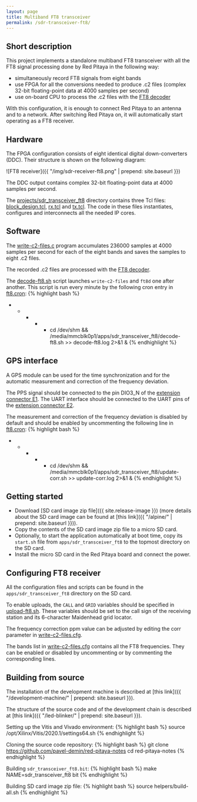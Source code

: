 ```yaml
---
layout: page
title: Multiband FT8 transceiver
permalink: /sdr-transceiver-ft8/
---
```


Short description
-----

This project implements a standalone multiband FT8 transceiver with all the FT8 signal processing done by Red Pitaya in the following way:

 - simultaneously record FT8 signals from eight bands
 - use FPGA for all the conversions needed to produce .c2 files (complex 32-bit floating-point data at 4000 samples per second)
 - use on-board CPU to process the .c2 files with the [FT8 decoder](https://github.com/pavel-demin/ft8d)

With this configuration, it is enough to connect Red Pitaya to an antenna and to a network. After switching Red Pitaya on, it will automatically start operating as a FT8 receiver.

Hardware
-----

The FPGA configuration consists of eight identical digital down-converters (DDC). Their structure is shown on the following diagram:

![FT8 receiver]({{ "/img/sdr-receiver-ft8.png" | prepend: site.baseurl }})

The DDC output contains complex 32-bit floating-point data at 4000 samples per second.

The [projects/sdr_transceiver_ft8](https://github.com/pavel-demin/red-pitaya-notes/tree/master/projects/sdr_transceiver_ft8) directory contains three Tcl files: [block_design.tcl](https://github.com/pavel-demin/red-pitaya-notes/blob/master/projects/sdr_transceiver_ft8/block_design.tcl), [rx.tcl](https://github.com/pavel-demin/red-pitaya-notes/blob/master/projects/sdr_transceiver_ft8/rx.tcl) and [tx.tcl](https://github.com/pavel-demin/red-pitaya-notes/blob/master/projects/sdr_transceiver_ft8/tx.tcl). The code in these files instantiates, configures and interconnects all the needed IP cores.

Software
-----

The [write-c2-files.c](https://github.com/pavel-demin/red-pitaya-notes/tree/master/projects/sdr_transceiver_ft8/app/write-c2-files.c) program accumulates 236000 samples at 4000 samples per second for each of the eight bands and saves the samples to eight .c2 files.

The recorded .c2 files are processed with the [FT8 decoder](https://github.com/pavel-demin/ft8d).

The [decode-ft8.sh](https://github.com/pavel-demin/red-pitaya-notes/tree/master/projects/sdr_transceiver_ft8/app/decode-ft8.sh) script launches `write-c2-files` and `ft8d` one after another. This script is run every minute by the following cron entry in [ft8.cron](https://github.com/pavel-demin/red-pitaya-notes/tree/master/projects/sdr_transceiver_ft8/app/ft8.cron):
{% highlight bash %}
* * * * * cd /dev/shm && /media/mmcblk0p1/apps/sdr_transceiver_ft8/decode-ft8.sh >> decode-ft8.log 2>&1 &
{% endhighlight %}

GPS interface
-----

A GPS module can be used for the time synchronization and for the automatic measurement and correction of the frequency deviation.

The PPS signal should be connected to the pin DIO3_N of the [extension connector E1](http://redpitaya.readthedocs.io/en/latest/developerGuide/125-14/extent.html#extension-connector-e1). The UART interface should be connected to the UART pins of the [extension connector E2](http://redpitaya.readthedocs.io/en/latest/developerGuide/125-14/extent.html#extension-connector-e2).

The measurement and correction of the frequency deviation is disabled by default and should be enabled by uncommenting the following line in [ft8.cron](https://github.com/pavel-demin/red-pitaya-notes/tree/master/projects/sdr_transceiver_ft8/app/ft8.cron):
{% highlight bash %}
* * * * * cd /dev/shm && /media/mmcblk0p1/apps/sdr_transceiver_ft8/update-corr.sh >> update-corr.log 2>&1 &
{% endhighlight %}

Getting started
-----

 - Download [SD card image zip file]({{ site.release-image }}) (more details about the SD card image can be found at [this link]({{ "/alpine/" | prepend: site.baseurl }})).
 - Copy the contents of the SD card image zip file to a micro SD card.
 - Optionally, to start the application automatically at boot time, copy its `start.sh` file from `apps/sdr_transceiver_ft8` to the topmost directory on the SD card.
 - Install the micro SD card in the Red Pitaya board and connect the power.

Configuring FT8 receiver
-----

All the configuration files and scripts can be found in the `apps/sdr_transceiver_ft8` directory on the SD card.

To enable uploads, the `CALL` and `GRID` variables should be specified in [upload-ft8.sh](https://github.com/pavel-demin/red-pitaya-notes/tree/master/projects/sdr_transceiver_ft8/app/upload-ft8.sh#L4-L5). These variables should be set to the call sign of the receiving station and its 6-character Maidenhead grid locator.

The frequency correction ppm value can be adjusted by editing the corr parameter in [write-c2-files.cfg](https://github.com/pavel-demin/red-pitaya-notes/tree/master/projects/sdr_transceiver_ft8/app/write-c2-files.cfg).

The bands list in [write-c2-files.cfg](https://github.com/pavel-demin/red-pitaya-notes/tree/master/projects/sdr_transceiver_ft8/app/write-c2-files.cfg) contains all the FT8 frequencies. They can be enabled or disabled by uncommenting or by commenting the corresponding lines.

Building from source
-----

The installation of the development machine is described at [this link]({{ "/development-machine/" | prepend: site.baseurl }}).

The structure of the source code and of the development chain is described at [this link]({{ "/led-blinker/" | prepend: site.baseurl }}).

Setting up the Vitis and Vivado environment:
{% highlight bash %}
source /opt/Xilinx/Vitis/2020.1/settings64.sh
{% endhighlight %}

Cloning the source code repository:
{% highlight bash %}
git clone https://github.com/pavel-demin/red-pitaya-notes
cd red-pitaya-notes
{% endhighlight %}

Building `sdr_transceiver_ft8.bit`:
{% highlight bash %}
make NAME=sdr_transceiver_ft8 bit
{% endhighlight %}

Building SD card image zip file:
{% highlight bash %}
source helpers/build-all.sh
{% endhighlight %}
